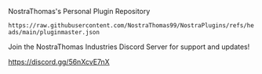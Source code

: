 NostraThomas's Personal Plugin Repository

```https://raw.githubusercontent.com/NostraThomas99/NostraPlugins/refs/heads/main/pluginmaster.json```



Join the NostraThomas Industries Discord Server for support and updates!

https://discord.gg/56nXcvE7nX
